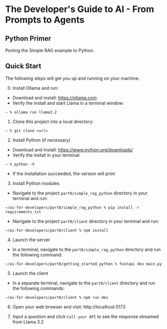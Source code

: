 # The Developer's Guide to AI - From Prompts to Agents

## Python Primer

Porting the Simple RAG example to Python.

## Quick Start

The following steps will get you up and running on your machine.

0. Install Ollama and run:

- Download and install: https://ollama.com
- Verify the install and start Llama in a terminal window:

```
~ % ollama run llama3.2
```

1. Clone this project into a local directory:

```
~ % git clone <url>
```

2. Install Python (if necessary)

- Download and install: https://www.python.org/downloads/
- Verify the install in your terminal:

```
~ % python -V
```

- If the installation succeeded, the version will print

3. Install Python modules

- Navigate to the project `part0/simple_rag_python` directory in your terminal and run:

```
~/ai-for-developers/part0/simple_rag_python % pip install -r requirements.txt
```

- Navigate to the project `part0/client` directory in your terminal and run:

```
~/ai-for-developers/part0/client % npm install
```

4.  Launch the server

- In a terminal, navigate to the `part0/simple_rag_python` directory and run the following command:

```
~/ai-for-developers/part0/getting_started_python % fastapi dev main.py
```

5.  Launch the client

- In a separate terminal, navigate to the `part0/client` directory and run the following commands:

```
~/ai-for-developers/part0/client % npm run dev
```

6. Open your web browser and visit: http://localhost:5173

7. Input a question and click `Call your API` to see the response streamed from Llama 3.2